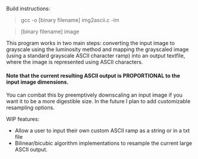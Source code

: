 Build instructions: 
>gcc -o [binary filename] img2ascii.c -lm

>[binary filename] image

This program works in two main steps: converting the input image to grayscale using the luminosity method and mapping the grayscaled image (using a standard grayscale ASCII character ramp) into an output textfile, where the image is represented using ASCII characters. 

#### Note that the current resulting ASCII output is PROPORTIONAL to the input image dimensions. 
You can combat this by preemptively downscaling an input image if you want it to be a more digestible size. In the future I plan to add customizable resampling options.

WIP features:
- Allow a user to input their own custom ASCII ramp as a string or in a txt file
- Bilinear/bicubic algorithm implementations to resample the current large ASCII output.
